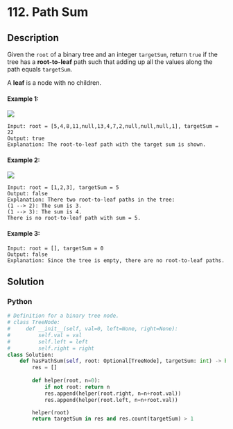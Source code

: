 # 112. Path Sum

## Description
Given the `root` of a binary tree and an integer `targetSum`, return `true` if the tree has a **root-to-leaf** path such that adding up all the values along the path equals `targetSum`.

A **leaf** is a node with no children.

#### Example 1:
![](https://assets.leetcode.com/uploads/2021/01/18/pathsum1.jpg)
```
Input: root = [5,4,8,11,null,13,4,7,2,null,null,null,1], targetSum = 22
Output: true
Explanation: The root-to-leaf path with the target sum is shown.
```

#### Example 2:

![](https://assets.leetcode.com/uploads/2021/01/18/pathsum2.jpg)
```
Input: root = [1,2,3], targetSum = 5
Output: false
Explanation: There two root-to-leaf paths in the tree:
(1 --> 2): The sum is 3.
(1 --> 3): The sum is 4.
There is no root-to-leaf path with sum = 5.
```

#### Example 3:
```
Input: root = [], targetSum = 0
Output: false
Explanation: Since the tree is empty, there are no root-to-leaf paths.
```


## Solution

### Python
```python
# Definition for a binary tree node.
# class TreeNode:
#     def __init__(self, val=0, left=None, right=None):
#         self.val = val
#         self.left = left
#         self.right = right
class Solution:
    def hasPathSum(self, root: Optional[TreeNode], targetSum: int) -> bool:
        res = []
        
        def helper(root, n=0):
            if not root: return n
            res.append(helper(root.right, n=n+root.val))
            res.append(helper(root.left, n=n+root.val))

        helper(root)
        return targetSum in res and res.count(targetSum) > 1
```